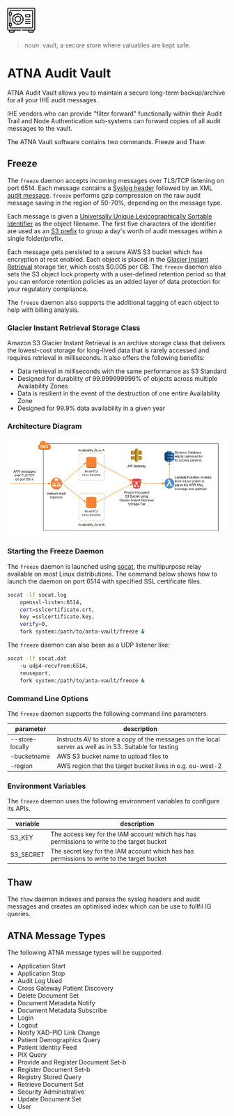 ![Architecture](/img/vault.png?raw=true)

> noun: vault; a secure store where valuables are kept safe.

# ATNA Audit Vault

ATNA Audit Vault allows you to maintain a secure long-term backup/archive for all your IHE audit messages.

IHE vendors who can provide "filter forward" functionally within their Audit Trail and Node Authentication sub-systems can forward copies of all audit messages to the vault.

The ATNA Vault software contains two commands. Freeze and Thaw.

## Freeze

The `freeze` daemon accepts incoming messages over TLS/TCP listening on port 6514. Each message contains a [Syslog header](https://datatracker.ietf.org/doc/html/rfc5424#section-6) followed by an XML [audit message](https://datatracker.ietf.org/doc/html/rfc3881#section-5). `freeze` performs gzip compression on the raw audit message saving in the region of 50-70%, depending on the message type.

Each message is given a [Universally Unique Lexicographically Sortable Identifier](https://github.com/ulid/spec) as the object filename. The first five characters of the identifier are used as an [S3 prefix](https://docs.aws.amazon.com/AmazonS3/latest/userguide/using-prefixes.html) to group a day's worth of audit messages within a single folder/prefix.

Each message gets persisted to a secure AWS S3 bucket which has encryption at rest enabled. Each object is placed in the [Glacier Instant Retrieval](https://aws.amazon.com/s3/storage-classes/?nc=sn&loc=3#Instant_Retrieval) storage tier, which costs $0.005 per GB. The `freeze` daemon also sets the S3 object lock property with a user-defined retention period so that you can enforce retention policies as an added layer of data protection for your regulatory compliance.

The `freeze` daemon also supports the additional tagging of each object to help with billing analysis. 

### Glacier Instant Retrieval Storage Class

Amazon S3 Glacier Instant Retrieval is an archive storage class that delivers the lowest-cost storage for long-lived data that is rarely accessed and requires retrieval in milliseconds. It also offers the following benefits:

* Data retrieval in milliseconds with the same performance as S3 Standard
* Designed for durability of 99.999999999% of objects across multiple Availability Zones
* Data is resilient in the event of the destruction of one entire Availability Zone
* Designed for 99.9% data availability in a given year

### Architecture Diagram

![Architecture](/img/architecture.png?raw=true)

### Starting the Freeze Daemon

The `freeze` daemon is launched using [socat](http://www.dest-unreach.org/socat/), the multipurpose relay available on most Linux distributions. The command below shows how to launch the daemon on port 6514 with specified SSL certificate files.

``` bash
socat -lf socat.log
    openssl-listen:6514,
    cert=sslcertificate.crt,
    key =sslcertificate.key,
    verify=0,
    fork system:/path/to/anta-vault/freeze &
```

The `freeze` daemon can also been as a UDP listener like:

``` bash
socat -lf socat.dat
    -u udp4-recvfrom:6514,
    reuseport,
    fork system:/path/to/anta-vault/freeze &
```

### Command Line Options

The `freeze` daemon supports the following command line parameters.

| parameter       | description                                                                                             |
| --------------- | ------------------------------------------------------------------------------------------------------- |
| --store-locally | Instructs AV to store a copy of the messages on the local server as well as in S3. Suitable for testing |
| -bucketname     | AWS S3 bucket name to upload files to                                                                   |
| -region         | AWS region that the target bucket lives in e.g. eu-west-2                                               |


### Environment Variables

The `freeze` daemon uses the following environment variables to configure its APIs.

| variable  | description                                                                                |
| ----------| ------------------------------------------------------------------------------------------ |
| S3_KEY    | The access key for the IAM account which has has permissions to write to the target bucket |
| S3_SECRET | The secret key for the IAM account which has has permissions to write to the target bucket |


## Thaw

The `thaw` daemon indexes and parses the syslog headers and audit messages and creates an optimised index which can be use to fullfil IG queries.

## ATNA Message Types

The following ATNA message types will be supported:

* Application Start
* Application Stop
* Audit Log Used
* Cross Gateway Patient Discovery
* Delete Document Set
* Document Metadata Notify
* Document Metadata Subscribe
* Login
* Logout
* Notify XAD-PID Link Change
* Patient Demographics Query
* Patient Identity Feed
* PIX Query
* Provide and Register Document Set-b
* Register Document Set-b
* Registry Stored Query
* Retrieve Document Set
* Security Administrative
* Update Document Set
* User
